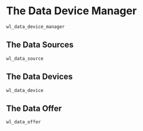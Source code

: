 # The Data Device Manager

`wl_data_device_manager`

## The Data Sources

`wl_data_source`

## The Data Devices

`wl_data_device`

## The Data Offer

`wl_data_offer`
